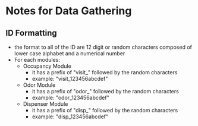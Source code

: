 # Notes for Data Gathering

## ID Formatting
- the format to all of the ID are 12 digit or random characters composed of lower case alphabet and a numerical number
- For each modules:
  - Occupancy Module
    - it has a prefix of "visit_" followed by the random characters
    - example: "visit_123456abcdef"
  - Odor Module
    - it has a prefix of "odor_" followed by the random characters
    - example: "odor_123456abcdef"
  - Dispenser Module
    - it has a prefix of "disp_" followed by the random characters
    - example: "disp_123456abcdef"


